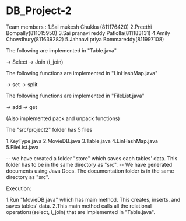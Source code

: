 # DB_Project-2
Team members :
1.Sai mukesh Chukka (811176420)
2.Preethi Bompally(811015950)
3.Sai pranavi reddy Patlolla(811183131)
4.Amily Chowdhury(811639282)
5.Jahnavi priya Bommareddy(811997108)
 

The following are implemented in "Table.java"

-> Select
-> Join (i_join)

The following functions are implemented in "LinHashMap.java"

-> set
-> split

The following functions are implemented in "FileList.java"

-> add
-> get

(Also implemented pack and unpack functions)

The "src/project2" folder has 5 files

1.KeyType.java
2.MovieDB.java
3.Table.java
4.LinHashMap.java
5.FileList.java
 
-- we have created a folder "store" which saves each tables' data. This folder has to be in the same directory as "src".
-- We have generated documents using Java Docs. The documentation folder is in the same directory as "src".

Execution:

1.Run "MovieDB.java" which has main method. This creates, inserts, and saves tables' data.
2.This main method calls all the relational operations(select, i_join) that are implemented in "Table.java".